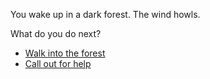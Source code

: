 You wake up in a dark forest. The wind howls.

What do you do next?

- [Walk into the forest](forest.md)
- [Call out for help](help.md)

